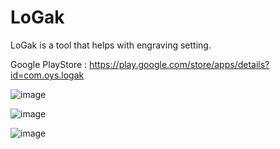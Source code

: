 # LoGak
LoGak is a tool that helps with engraving setting.

Google PlayStore : https://play.google.com/store/apps/details?id=com.oys.logak


![image](https://user-images.githubusercontent.com/42116216/201798742-3762b715-a214-45de-b62e-85a74ec693fe.png)

![image](https://user-images.githubusercontent.com/42116216/201798759-34471d93-b87d-475d-94bd-56a648b11cc4.png)

![image](https://user-images.githubusercontent.com/42116216/201798781-c6757255-b86b-43b5-bf23-29161ebdb9ff.png)

